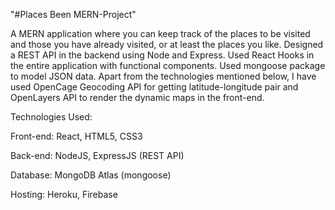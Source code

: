 "#Places Been MERN-Project" 

A MERN application where you can keep track of the places to be visited and those you have already visited, or at least the places you like. Designed a REST API in the backend using Node and Express. Used React Hooks in the entire application with functional components. Used mongoose package to model JSON data. Apart from the technologies mentioned below, I have used OpenCage Geocoding API for getting latitude-longitude pair and OpenLayers API to render the dynamic maps in the front-end.

Technologies Used:

Front-end: React, HTML5, CSS3

Back-end: NodeJS, ExpressJS (REST API)

Database: MongoDB Atlas (mongoose)

Hosting: Heroku, Firebase
